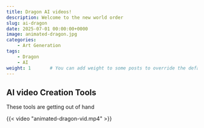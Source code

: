 ```yaml
---
title: Dragon AI videos!
description: Welcome to the new world order
slug: ai-dragon
date: 2025-07-01 00:00:00+0000
image: animated-dragon.jpg
categories:
    - Art Generation
tags:
    - Dragon
    - AI
weight: 1       # You can add weight to some posts to override the default sorting (date descending)
---
```


## AI video Creation Tools

These tools are getting out of hand

{{< video "animated-dragon-vid.mp4" >}}
